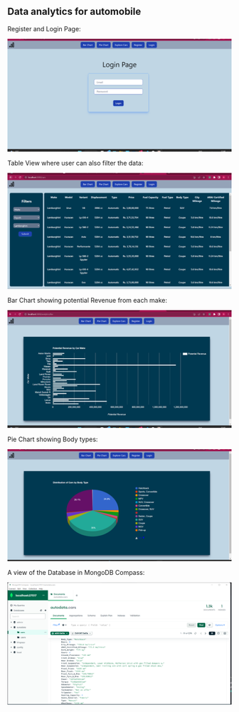 ##  Data analytics for automobile

Register and Login Page: 

![User Interface](./login.png)

Table View where user can also filter the data:

![Table View with Filters](./table.png)

Bar Chart showing potential Revenue from each make:

![Table View with Filters](./barchart.png)

Pie Chart showing Body types:

![Table View with Filters](./piechart.png)


A view of the Database in MongoDB Compass:

![Database](./db.png)


